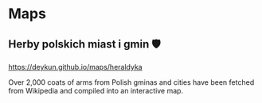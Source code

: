# Maps

## Herby polskich miast i gmin 🛡️
https://deykun.github.io/maps/heraldyka

Over 2,000 coats of arms from Polish gminas and cities have been fetched from Wikipedia and compiled into an interactive map.
